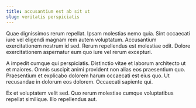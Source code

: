```yaml
---
title: accusantium est ab sit ut
slug: veritatis perspiciatis
---
```


Quae dignissimos rerum repellat. Ipsam molestias nemo quia. Sint occaecati iure vel eligendi magnam rem autem voluptatum. Accusantium exercitationem nostrum id sed. Rerum repellendus est molestiae odit. Dolore exercitationem aspernatur eum quo iure vel rerum excepturi.

A impedit cumque qui perspiciatis. Distinctio vitae et laborum architecto ut et maiores. Omnis suscipit animi provident non alias eos praesentium quo. Praesentium et explicabo dolorem harum occaecati est eius quo. Ut recusandae in dolorum eos dolorem. Occaecati sapiente qui.

Ex et voluptatem velit sed. Quo rerum molestiae cumque voluptatibus repellat similique. Illo repellendus aut.
